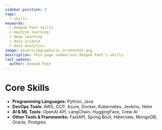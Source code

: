 ```yaml
---
sidebar_position: 4
tags:
  - skills
keywords: 
  - Deepak Pant skills
  - machine learning
  - deep learning 
  - data science
  - data analytics
image: assets/img/website_screenshot.png
description: This page summarises Deepak Pant's skills
last_update:
  author: Deepak Pant
---
```


# Core Skills

- **Programming Languages:** Python, Java
- **DevOps Tools:** AWS, GCP, Azure, Docker, Kubernetes, Jenkins, Helm
- **AI & ML Tools:** OpenAI API, LangChain, HuggingFace, Crew AI
- **Other Tools & Frameworks:** FastAPI, Spring Boot, Hibernate, MongoDB, Oracle, Postgres